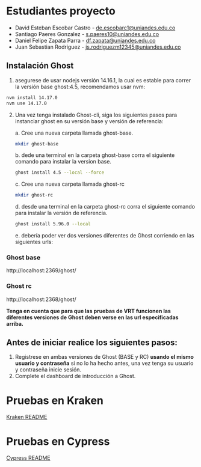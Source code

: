 # Estudiantes proyecto

* David Esteban Escobar Castro - de.escobarc1@uniandes.edu.co
* Santiago Paeres Gonzalez - s.paeres10@uniandes.edu.co
* Daniel Felipe Zapata Parra - df.zapata@uniandes.edu.co
* Juan Sebastian Rodriguez - js.rodriguezm12345@uniandes.edu.co

## Instalación Ghost

1. asegurese de usar nodejs versión 14.16.1, la cual es estable para correr la versión base ghost:4.5, recomendamos usar nvm:
```bash
nvm install 14.17.0
nvm use 14.17.0
```

2. Una vez tenga instalado Ghost-cli, siga los siguientes pasos para instanciar ghost en su versión base y versión de referencia:

    a. Cree una nueva carpeta llamada ghost-base.
    ```bash
    mkdir ghost-base
    ```
    b. dede una terminal en la carpeta ghost-base corra el siguiente comando  para instalar la version base.
    ```bash
    ghost install 4.5 --local --force
    ```
    c. Cree una nueva carpeta llamada ghost-rc
    ```bash
    mkdir ghost-rc
    ```
    d. desde una terminal en la carpeta ghost-rc corra el siguiente comando para instalar la versión de referencia.
    ```bash
    ghost install 5.96.0 --local
    ```
    e. debería poder ver dos versiones diferentes de Ghost corriendo en las siguientes urls:

### Ghost base
http://localhost:2369/ghost/

### Ghost rc
http://localhost:2368/ghost/

**Tenga en cuenta que para que las pruebas de VRT funcionen las diferentes versiones de Ghost deben verse en las url especificadas arriba.**

## **Antes de iniciar realice los siguientes pasos:**

1. Registrese en ambas versiones de Ghost (BASE y RC) **usando el mismo usuario y contraseña** si no lo ha hecho antes, una vez tenga su usuario y contraseña inicie sesión.
2. Complete el dashboard de introducción a Ghost.

# Pruebas en Kraken
[Kraken README](Kraken/README-kraken.md)

# Pruebas en Cypress
[Cypress README](Cypress/README-cypress.md)